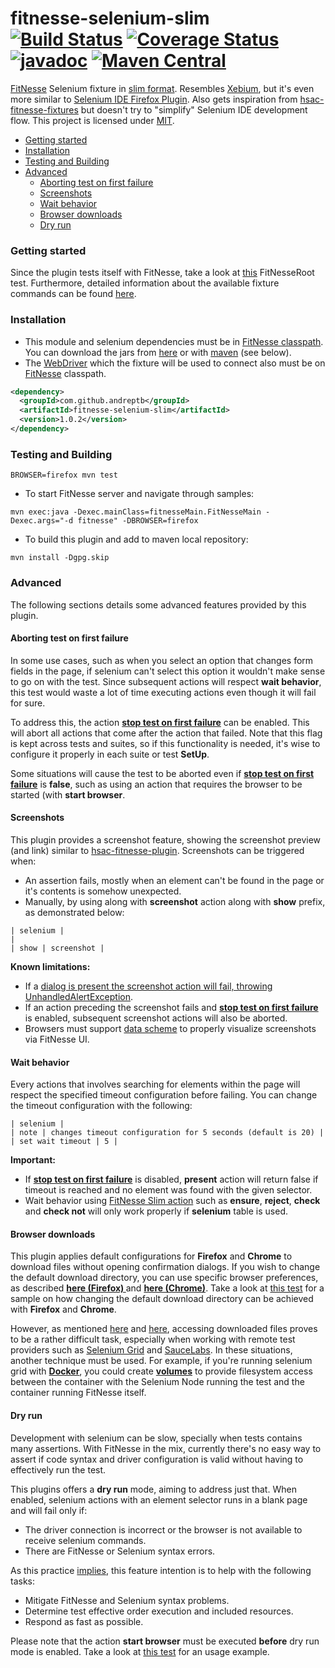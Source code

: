 fitnesse-selenium-slim [![Build Status](https://travis-ci.org/andreptb/fitnesse-selenium-slim.svg?branch=master)](https://travis-ci.org/andreptb/fitnesse-selenium-slim) [![Coverage Status](https://coveralls.io/repos/andreptb/fitnesse-selenium-slim/badge.svg?branch=master)](https://coveralls.io/r/andreptb/fitnesse-selenium-slim?branch=master) [![javadoc](http://javadoc-badge.appspot.com/com.github.andreptb/fitnesse-selenium-slim.svg?label=javadoc)](http://andreptb.github.io/fitnesse-selenium-slim/apidocs/index.html) [![Maven  Central](https://img.shields.io/maven-central/v/com.github.andreptb/fitnesse-selenium-slim.svg)](https://maven-badges.herokuapp.com/maven-central/com.github.andreptb/fitnesse-selenium-slim/)
==============


[FitNesse](https://github.com/unclebob/fitnesse) Selenium fixture in [slim format](http://www.fitnesse.org/FitNesse.UserGuide.WritingAcceptanceTests.SliM). Resembles [Xebium](http://xebia.github.io/Xebium/), but it&apos;s even more similar to [Selenium IDE Firefox Plugin](http://www.seleniumhq.org/projects/ide/). Also gets inspiration from [hsac-fitnesse-fixtures](https://github.com/fhoeben/hsac-fitnesse-fixtures) but doesn&apos;t try to &quot;simplify&quot; Selenium IDE development flow. This project is licensed under [MIT](LICENSE).

* [Getting started](#getting-started)
* [Installation](#installation)
* [Testing and Building](#testing-and-building)
* [Advanced](#advanced)
  * [Aborting test on first failure](#aborting-test-on-first-failure)
  * [Screenshots](#screenshots)
  * [Wait behavior](#wait-behavior)
  * [Browser downloads](#browser-downloads)
  * [Dry run](#dry-run)



###  Getting started

Since the plugin tests itself with FitNesse, take a look at [this](fitnesse/FitNesseRoot/FitNesseSeleniumSlim/BasicUsageSample/content.txt) FitNesseRoot test. Furthermore, detailed information about the available fixture commands can be found  [here](http://andreptb.github.io/fitnesse-selenium-slim/apidocs/com/github/andreptb/fitnesse/SeleniumFixture.html#startBrowser-java.lang.String-).

### Installation

* This module and selenium dependencies must be in [FitNesse classpath](http://www.fitnesse.org/FitNesse.FullReferenceGuide.UserGuide.WritingAcceptanceTests.ClassPath). You can download the jars from [here](http://repo1.maven.org/maven2/com/github/andreptb/fitnesse-selenium-slim/) or with [maven](https://github.com/lvonk/fitnesse-maven-classpath) (see below).
* The [WebDriver](http://www.seleniumhq.org/projects/webdriver/) which the fixture will be used to connect also must be on [FitNesse](https://github.com/unclebob/fitnesse) classpath.

```xml
<dependency>
  <groupId>com.github.andreptb</groupId>
  <artifactId>fitnesse-selenium-slim</artifactId>
  <version>1.0.2</version>
</dependency>
```

### Testing and Building
```
BROWSER=firefox mvn test
```

* To start FitNesse server and navigate through samples:

```
mvn exec:java -Dexec.mainClass=fitnesseMain.FitNesseMain -Dexec.args="-d fitnesse" -DBROWSER=firefox
```

* To build this plugin and add to maven local repository:

```
mvn install -Dgpg.skip
```

### Advanced

The following sections details some advanced features provided by this plugin.

#### Aborting test on first failure

In some use cases, such as when you select an option that changes form fields in the page, if selenium can't select this option it wouldn't make sense to go on with the test.
Since subsequent actions will respect **wait behavior**, this test would waste a lot of time executing actions even though it will fail for sure.

To address this, the action **[stop test on first failure](http://andreptb.github.io/fitnesse-selenium-slim/apidocs/com/github/andreptb/fitnesse/SeleniumFixture.html#stopTestOnFirstFailure-java.lang.String-)** can be enabled. This will abort all actions that come after the action that failed. Note that this flag is kept across tests and suites, so if this functionality is needed, it's wise to configure it properly in each suite or test **SetUp**.

Some situations will cause the test to be aborted even if **[stop test on first failure](http://andreptb.github.io/fitnesse-selenium-slim/apidocs/com/github/andreptb/fitnesse/SeleniumFixture.html#stopTestOnFirstFailure-java.lang.String-)** is **false**, such as using an action that requires the browser to be started (with **start browser**.

#### Screenshots

This plugin provides a screenshot feature, showing the screenshot preview (and link) similar to [hsac-fitnesse-plugin](https://github.com/fhoeben/hsac-fitnesse-plugin). Screenshots can be triggered when:

* An assertion fails, mostly when an element can't be found in the page or it's contents is somehow unexpected.
* Manually, by using along with **screenshot** action along with **show** prefix, as demonstrated below:

```
| selenium |
|
| show | screenshot |
```

**Known limitations:**

* If a [dialog is present the screenshot action will fail, throwing UnhandledAlertException](https://code.google.com/p/selenium/issues/detail?id=4412).
* If an action preceding the screenshot fails and **[stop test on first failure](http://andreptb.github.io/fitnesse-selenium-slim/apidocs/com/github/andreptb/fitnesse/SeleniumFixture.html#stopTestOnFirstFailure-java.lang.String-)** is enabled, subsequent screenshot actions will also be aborted.  
* Browsers must support [data scheme](https://en.wikipedia.org/wiki/Data_URI_scheme) to properly visualize screenshots via FitNesse UI.

#### Wait behavior

Every actions that involves searching for elements within the page will respect the specified timeout configuration before failing. You can change the timeout configuration with the following:

```
| selenium |
| note | changes timeout configuration for 5 seconds (default is 20) |
| set wait timeout | 5 |
```

**Important:**
* If **[stop test on first failure](http://andreptb.github.io/fitnesse-selenium-slim/apidocs/com/github/andreptb/fitnesse/SeleniumFixture.html#stopTestOnFirstFailure-java.lang.String-)** is disabled, **present** action will return false if timeout is reached and no element was found with the given selector.
* Wait behavior using [FitNesse Slim action](http://www.fitnesse.org/FitNesse.FullReferenceGuide.UserGuide.WritingAcceptanceTests.SliM.ScriptTable) such as **ensure**, **reject**, **check** and **check not** will only work properly if **selenium** table is used.

#### Browser downloads

This plugin applies default configurations for **Firefox** and **Chrome** to download files without opening confirmation dialogs.
If you wish to change the default download directory, you can use specific browser preferences, as described **[here (Firefox) ](http://stackoverflow.com/questions/25240468/change-firefox-default-download-settings-within-selenium)** and **[here (Chrome)](http://stackoverflow.com/questions/23530399/chrome-web-driver-download-files)**. Take a look at [this test](fitnesse/FitNesseRoot/FitNesseSeleniumSlim/SeleniumFixtureTests/ManualTests/DownloadFileTest/content.txt) for a sample on how changing the default download directory can be achieved with **Firefox** and **Chrome**.

However, as mentioned [here](http://stackoverflow.com/questions/12002324/waiting-for-file-to-download-on-selenium-grid) and [here](https://blog.codecentric.de/en/2010/07/file-downloads-with-selenium-mission-impossible/), accessing downloaded files proves to be a rather difficult task, especially when working with remote test providers such as [Selenium Grid](http://www.seleniumhq.org/projects/grid/) and [SauceLabs](https://saucelabs.com/). In these situations, another technique must be used. For example, if you're running selenium grid with **[Docker](https://www.docker.com/)**, you could create **[volumes](https://docs.docker.com/userguide/dockervolumes/)** to provide filesystem access between the container with the Selenium Node running the test and the container running FitNesse itself.

#### Dry run

Development with selenium can be slow, specially when tests contains many assertions. With FitNesse in the mix, currently there's no easy way to assert if code syntax and driver configuration is valid without having to effectively run the test.

This plugins offers a **dry run** mode, aiming to address just that. When enabled, selenium actions with an element selector runs in a blank page and will fail only if:
  * The driver connection is incorrect or the browser is not available to receive selenium commands.
  * There are FitNesse or Selenium syntax errors.

As this practice [implies](https://en.wikipedia.org/wiki/Dry_run_(testing)), this feature intention is to help with the following tasks:
  * Mitigate FitNesse and Selenium syntax problems.
  * Determine test effective order execution and included resources.
  * Respond as fast as possible.

Please note that the action **start browser** must be executed **before** dry run mode is enabled. Take a look at [this test](fitnesse/FitNesseRoot/FitNesseSeleniumSlim/SeleniumFixtureTests/ManualTests/DryRunTest/content.txt) for an usage example.
